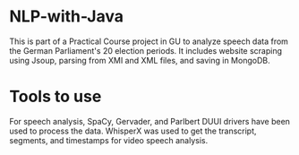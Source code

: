 # NLP-with-Java
This is part of a Practical Course project in GU to analyze speech data from the German Parliament's 20 election periods. It includes website scraping using Jsoup, parsing from XMI and XML files, and saving in MongoDB. 

# Tools to use 
For speech analysis, SpaCy, Gervader, and Parlbert DUUI drivers have been used to process the data. WhisperX was used to get the transcript, segments, and timestamps for video speech analysis. 

